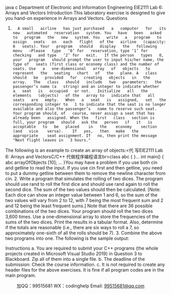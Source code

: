java c
Department of Electronic and Information Engineering 
EIE2111 Lab 6: Arrays and Vectors
Introduction 
This laboratory exercise is designed to give you hand-on   experience   in Arrays and Vectors.
Questions 
1.       A small   airline   has just purchased   a   computer   for   its   new   automated   reservation   system. You   have   been   asked   to   program   the   new   system. You   write   a   program   to   assign   seats   on   each   flight   of the   airline   (capacity:   6   seats). Your   program   should   display   the   following   menu   —Please   type   ‘0’ for   reservation, type ‘1’ for   checking   and type   ‘2’ for   exit.   If the person   types   0,   your   program   should prompt the user to input his/her name, the type of   seats (first class or economy class) and the number of   seats. Use   a   one-dimensional   array   of   objects   to   represent   the   seating   chart   of   the   plane. A   class should   be   provided   for   creating   objects   in   the   array.   The   class   should   include   two   parameters:   the   passenger’s name (a   string) and an integer to indicate whether   a   seat   is   occupied   or not.   Initialize   all   the   elements   (objects)   of the   array to   indicate that   all   seats   are   empty.   When   a   seat   is   assigned,   set   the corresponding integer to   1 to indicate that the seat is no longer available and also the passenger’s   name to reserve such seat. Your program should, of   course, never assign a seat that has   already been   assigned. When the   first   class   section is   full, your program   should   ask the   person   if   it   is   acceptable   to   be   placed    in   the    economy    section    (and   vice    versa).    If   yes,   then   make   the    appropriate    seat assignment. If   no, then print the message "Next flight leaves in   3 hours."  
The following is an example to create   an   array   of   objects:<代 写EIE2111 Lab 6: Arrays and VectorsC/C++
代做程序编程语言br>class   abc
{      }… 
int   main()
{
abc   arrayOfObjects   [10];
… 
}You may have a problem if   you use both   cin   and   getline   to read the input.   If   you   use   cin   first   and   then   getline,   you   need   to   put   a   dummy   getline   between   them   to   remove   the   newline   character from   cin.
2.       Write   a program   that   simulates   the   rolling   of two   dices.   The program   should use   rand   to   roll   the   first dice and should use   rand   again to roll the second   dice.   The   sum   of   the   two   values   should   then   be   calculated.   [Note: Each   dice   can   show   an   integer value between    1   and   6,   so   the   sum   of   the two   values   will   vary   from   2   to   12,   with   7   being   the   most   frequent   sum   and   2   and   12   being   the   least   frequent sums.] Note that there are 36 possible combinations of   the   two   dices. Your program   should   roll the two   dices   3,600 times. Use   a   one-dimensional   array to   store   the   frequencies   of   the   sums   of   the two   dices. Print the results in   a   tabular   format. Also,   determine   if   the   totals   are   reasonable   (i.e.,   there are six ways to roll a 7,   so approximately   one-sixth   of   all   the   rolls   should be   7).
3.       Combine the above two programs into one. The following   is   the   sample   output:

Instructions 
a.      You   are   required   to   submit   your   C++ programs   (the   whole   projects   created   in   Microsoft Visual   Studio 2019) in Question 3 to Blackboard. Zip all   of   them   into   a   single   file.
b.      The   deadline   of   the   submission: Check the course information.
c.      It is not required to create   any header   files   for the   above   exercises.   It   is   fine   if   all   program   codes   are in the main program.



         
加QQ：99515681  WX：codinghelp  Email: 99515681@qq.com
